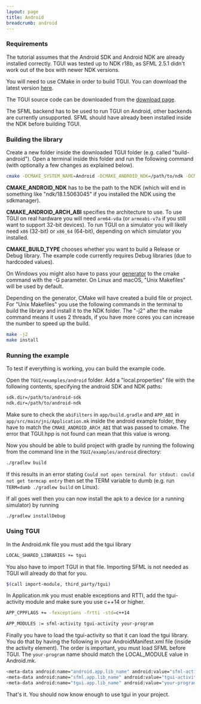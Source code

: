 ```yaml
---
layout: page
title: Android
breadcrumb: android
---
```


### Requirements

The tutorial assumes that the Android SDK and Android NDK are already installed correctly. TGUI was tested up to NDK r18b, as SFML 2.5.1 didn't work out of the box with newer NDK versions.

You will need to use CMake in order to build TGUI. You can download the latest version [here](https://www.cmake.org/download/).

The TGUI source code can be downloaded from the [download page](/download).

The SFML backend has to be used to run TGUI on Android, other backends are currently unsupported. SFML should have already been installed inside the NDK before building TGUI.


### Building the library

Create a new folder inside the downloaded TGUI folder (e.g. called "build-android"). Open a terminal inside this folder and run the following command (with optionally a few changes as explained below).
```bash
cmake -DCMAKE_SYSTEM_NAME=Android -DCMAKE_ANDROID_NDK=/path/to/ndk -DCMAKE_ANDROID_ARCH_ABI=arm64-v8a -DCMAKE_BUILD_TYPE=Debug ..
```

**CMAKE_ANDROID_NDK** has to be the path to the NDK (which will end in something like "ndk/18.1.5063045" if you installed the NDK using the sdkmanager).

**CMAKE_ANDROID_ARCH_ABI** specifies the architecture to use. To use TGUI on real hardware you will need `arm64-v8a` (or `armeabi-v7a` if you still want to support 32-bit devices). To run TGUI on a simulator you will likely need `x86` (32-bit) or `x86_64` (64-bit), depending on which simulator you installed.

**CMAKE_BUILD_TYPE** chooses whether you want to build a Release or Debug library. The example code currently requires Debug libraries (due to hardcoded values).

On Windows you might also have to pass your [generator](https://cmake.org/cmake/help/v3.0/manual/cmake-generators.7.html) to the cmake command with the -G parameter. On Linux and macOS, "Unix Makefiles" will be used by default.

Depending on the generator, CMake will have created a build file or project. For "Unix Makefiles" you use the following commands in the terminal to build the library and install it to the NDK folder. The "-j2" after the make command means it uses 2 threads, if you have more cores you can increase the number to speed up the build.
```bash
make -j2
make install
```


### Running the example

To test if everything is working, you can build the example code.

Open the `TGUI/examples/android` folder. Add a "local.properties" file with the following contents, specifying the android SDK and NDK paths:
```bash
sdk.dir=/path/to/android-sdk
ndk.dir=/path/to/android-ndk
```

Make sure to check the `abiFilters` in `app/build.gradle` and `APP_ABI` in `app/src/main/jni/Application.mk` inside the android example folder, they have to match the `CMAKE_ANDROID_ARCH_ABI` that was passed to cmake. The error that TGUI.hpp is not found can mean that this value is wrong.

Now you should be able to build project with gradle by running the following from the command line in the `TGUI/examples/android` directory:
```bash
./gradlew build
```

If this results in an error stating `Could not open terminal for stdout: could not get termcap entry` then set the TERM variable to dumb (e.g. run `TERM=dumb ./gradlew build` on Linux).

If all goes well then you can now install the apk to a device (or a running simulator) by running
```bash
./gradlew installDebug
```


### Using TGUI

In the Android.mk file you must add the tgui library
```bash
LOCAL_SHARED_LIBRARIES += tgui
```

You also have to import TGUI in that file. Importing SFML is not needed as TGUI will already do that for you.
```bash
$(call import-module, third_party/tgui)
```

In Application.mk you must enable exceptions and RTTI, add the tgui-activity module and make sure you use c++14 or higher.
```bash
APP_CPPFLAGS += -fexceptions -frtti -std=c++14
```
```bash
APP_MODULES := sfml-activity tgui-activity your-program
```

Finally you have to load the tgui-activity so that it can load the tgui library. You do that by having the following in your AndroidManifest.xml file (inside the activity element). The order is important, you must load SFML before TGUI. The `your-program` name should match the LOCAL_MODULE value in Android.mk.
```bash
<meta-data android:name="android.app.lib_name" android:value="sfml-activity" />
<meta-data android:name="sfml.app.lib_name" android:value="tgui-activity" />
<meta-data android:name="tgui.app.lib_name" android:value="your-program" />
```

That's it. You should now know enough to use tgui in your project.
